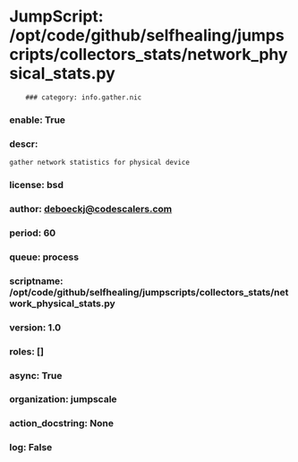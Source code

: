 
# JumpScript: /opt/code/github/selfhealing/jumpscripts/collectors_stats/network_physical_stats.py
        ### category: info.gather.nic
### enable: True
### descr: 
```
gather network statistics for physical device

```
### license: bsd
### author: deboeckj@codescalers.com
### period: 60
### queue: process
### scriptname: /opt/code/github/selfhealing/jumpscripts/collectors_stats/network_physical_stats.py
### version: 1.0
### roles: []
### async: True
### organization: jumpscale
### action_docstring: None
### log: False

